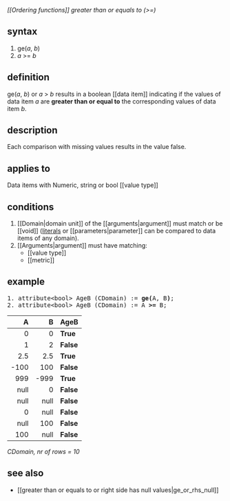 *[[Ordering functions]] greater than or equals to (>=)*

## syntax

1. ge(*a*, *b*)
2. *a* >= *b*

## definition

ge(*a*, *b*) or *a* \> *b* results in a boolean [[data item]] indicating if the values of data item *a* are **greater than or equal to** the corresponding values of data item *b*.

## description

Each comparison with missing values results in the value false.

## applies to

Data items with Numeric, string or bool [[value type]]

## conditions

1. [[Domain|domain unit]] of the [[arguments|argument]] must match or be [[void]] ([literals](https://en.wikipedia.org/wiki/Literal_(computer_programming)) or [[parameters|parameter]] can be compared to data items of any domain).
2. [[Arguments|argument]] must have matching:
    - [[value type]]
    - [[metric]]

## example

<pre>
1. attribute&lt;bool&gt; AgeB (CDomain) := <B>ge(</B>A, B<B>)</B>;
2. attribute&lt;bool&gt; AgeB (CDomain) := A <B>&gt;=</B> B;
</pre>

| A    | B    | **AgeB**  |
|-----:|-----:|-----------|
| 0    | 0    | **True**  |
| 1    | 2    | **False** |
| 2.5  | 2.5  | **True**  |
| -100 | 100  | **False** |
| 999  | -999 | **True**  |
| null | 0    | **False** |
| null | null | **False** |
| 0    | null | **False** |
| null | 100  | **False** |
| 100  | null | **False** |

*CDomain, nr of rows = 10*

## see also

- [[greater than or equals to or right side has null values|ge_or_rhs_null]]